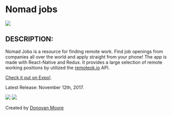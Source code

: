 # Nomad jobs

<img src="https://camo.githubusercontent.com/1c5c800fbdabc79cfaca8c90dd47022a5b5c7486/68747470733a2f2f696d672e736869656c64732e696f2f62616467652f636f64652532307374796c652d616972626e622d627269676874677265656e2e7376673f7374796c653d666c61742d737175617265" />

## DESCRIPTION:
Nomad Jobs is a resource for finding remote work. Find job openings from companies all over the world and apply straight from your phone! The app is made with React-Native and Redux. It provides a large selection of remote working positions by utilized the [remoteok.io](https://remoteok.io/) API.

[Check it out on Expo!](https://expo.io/@donbobvanbirt/nomad-jobs).

Latest Release: November 12th, 2017.

<img src="https://i.imgur.com/9QCLZvb.png" />
<img src="https://i.imgur.com/bE6eS8N.png" />

Created by [Donovan Moore](https://github.com/donbobvanbirt)
